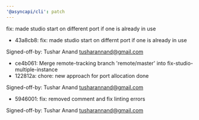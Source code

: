 ```yaml
---
'@asyncapi/cli': patch
---
```


fix: made studio start on different port if one is already in use

- 43a8cb8: fix: made studio start on differnt port if one is already in use

Signed-off-by: Tushar Anand <tusharannand@gmail.com>
- ce4b061: Merge remote-tracking branch 'remote/master' into fix-studio-multiple-instance
- 122812a: chore: new approach for port allocation done

Signed-off-by: Tushar Anand <tusharannand@gmail.com>
- 5946001: fix: removed comment and fix linting errors

Signed-off-by: Tushar Anand <tusharannand@gmail.com>


